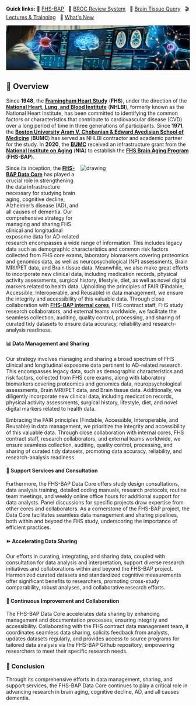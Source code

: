 **Quick links:** 
📘 [FHS-BAP](https://www.bumc.bu.edu/fhs-bap/) &nbsp;
📑 [BROC Review System](https://broc-review.sail.codes/) &nbsp;
🔗 [Brain Tissue Query](https://fhs.sail.codes/) &nbsp;
🎬 [Lectures & Trainning](https://mymedia.bu.edu/media/t/1_2etjgeeu) &nbsp;
📣 [What's New](NEWS.md)

![banner](/img/banner_03.jpg "Logo")


## 📙 Overview

<!--

**Here are some ideas to get you started:**

🙋‍♀️ A short introduction - what is your organization all about?
🌈 Contribution guidelines - how can the community get involved?
👩‍💻 Useful resources - where can the community find your docs? Is there anything else the community should know?
🍿 Fun facts - what does your team eat for breakfast?
🧙 Remember, you can do mighty things with the power of [Markdown](https://docs.github.com/github/writing-on-github/getting-started-with-writing-and-formatting-on-github/basic-writing-and-formatting-syntax)
-->

Since **1948**, the **[Framingham Heart Study](http://www.framinghamheartstudy.org)** (**FHS**), 
under the direction of the **[National Heart, Lung, and Blood Institute](https://www.nhlbi.nih.gov/)** (**NHLBI**), 
formerly known as the National Heart Institute, has been committed to identifying the common factors or characteristics that contribute to cardiovascular disease (CVD) 
over a long period of time in three generations of participants. 
Since **1971**, the **[Boston University Aram V. Chobanian & Edward Avedisian School of Medicine](https://www.bumc.bu.edu/)** (**BUMC**) 
has served as NHLBI contractor and academic partner for the study. 
In **2020**, the **[BUMC](https://www.bumc.bu.edu/)** received an infrastructure grant from the **[National Institute on Aging](https://www.nia.nih.gov/)** (**NIA**) 
to establish the **[FHS Brain Aging Program](https://www.bumc.bu.edu/fhs-bap/)** (**FHS-BAP**). 

<img align="right" src="https://upload.wikimedia.org/wikipedia/commons/thumb/1/1c/Framingham_Heart_Study_physicians_%2826548315418%29.jpg/609px-Framingham_Heart_Study_physicians_%2826548315418%29.jpg" alt="drawing" style="float:right;width:300px;height:200px;"/>

Since its inception, the **[FHS-BAP Data Core](https://github.com/FHS-BAP)** has played a crucial role in strengthening the data infrastructure 
necessary for studying brain aging, cognitive decline, Alzheimer’s disease (AD), and all causes of dementia. 
Our comprehensive strategy for managing and sharing FHS clinical and longitudinal exposome data for AD-related research encompasses 
a wide range of information. This includes legacy data such as demographic characteristics and common risk factors collected from FHS core exams, 
laboratory biomarkers covering proteomics and genomics data, as well as neuropsychological (NP) assessments, Brain MRI/PET data, and Brain tissue data. 
Meanwhile, we also make great efforts to incorporate new clinical data, including medication records, physical activity assessments, surgical history, 
lifestyle, diet, as well as novel digital markers related to health data. Upholding the principles of FAIR (Findable, Accessible, Interoperable, and Reusable) 
in data management, we ensure the integrity and accessibility of this valuable data. Through close collaboration with 
**[FHS-BAP internal cores](https://www.bumc.bu.edu/fhs-bap/for-researchers/programs-and-cores/)**, 
FHS contract staff, FHS study research collaborators, and external teams worldwide, we facilitate the seamless collection, auditing, 
quality control, processing, and sharing of curated tidy datasets to ensure data accuracy, reliability and research-analysis readiness. 

#### 📊 Data Management and Sharing

Our strategy involves managing and sharing a broad spectrum of FHS clinical and longitudinal exposome data pertinent to AD-related research. This encompasses legacy data, such as demographic characteristics and risk factors, collected from FHS core exams, along with laboratory biomarkers covering proteomics and genomics data, neuropsychological assessments, Brain MRI/PET data, and Brain tissue data. Additionally, we diligently incorporate new clinical data, including medication records, physical activity assessments, surgical history, lifestyle, diet, and novel digital markers related to health data.

Embracing the FAIR principles (Findable, Accessible, Interoperable, and Reusable) in data management, we prioritize the integrity and accessibility of this valuable data. Through close collaboration with internal cores, FHS contract staff, research collaborators, and external teams worldwide, we ensure seamless collection, auditing, quality control, processing, and sharing of curated tidy datasets, promoting data accuracy, reliability, and research-analysis readiness.

#### 💼 Support Services and Consultation

Furthermore, the FHS-BAP Data Core offers study design consultations, data analysis training, detailed coding manuals, research protocols, routine team meetings, and weekly online office hours for additional support for data analysts. Panel discussions for specific projects draw expertise from other cores and collaborators. As a cornerstone of the FHS-BAP project, the Data Core facilitates seamless data management and sharing pipelines, both within and beyond the FHS study, underscoring the importance of efficient practices.

#### ⏩ Accelerating Data Sharing

Our efforts in curating, integrating, and sharing data, coupled with consultation for data analysis and interpretation, support diverse research initiatives and collaborations within and beyond the FHS-BAP project. Harmonized curated datasets and standardized cognitive measurements offer significant benefits to researchers, promoting cross-study comparability, robust analyses, and collaborative research efforts.

#### 🚀 Continuous Improvement and Collaboration

The FHS-BAP Data Core accelerates data sharing by enhancing management and documentation processes, ensuring integrity and accessibility. Collaborating with the FHS contract data management team, it coordinates seamless data sharing, solicits feedback from analysts, updates datasets regularly, and provides access to source programs for tailored data analysis via the FHS-BAP Github repository, empowering researchers to meet their specific research needs.

### 🎉 Conclusion

Through its comprehensive efforts in data management, sharing, and support services, the FHS-BAP Data Core continues to play a critical role in advancing research in brain aging, cognitive decline, AD, and all causes dementia.



